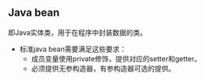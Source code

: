 ## Java bean

即Java实体类，用于在程序中封装数据的类。

* 标准java bean需要满足这些要求：
  * 成员变量使用private修饰，提供对应的setter和getter。
  * 必须提供无参构造器，有参构造器可选的提供。

